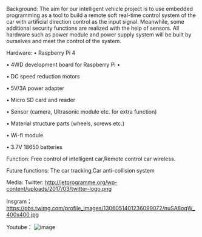 Background:
The aim for our intelligent vehicle project is to use embedded programming as a tool to build a remote soft real-time control system of the car with artificial direction control as the input signal. Meanwhile, some additional security functions are realized with the help of sensors. All hardware such as power module and power supply system will be built by ourselves and meet the control of the system.

Hardware:
• Raspberry Pi 4
 
• 4WD development board
  for Raspberry Pi •
 
• DC speed reduction motors
 
• 5V/3A power adapter
 
• Micro SD card and reader
 
• Sensor (camera, Ultrasonic module etc. for extra function)
 
• Material structure parts
(wheels, screws etc.)
 
• Wi-fi module
 
• 3.7V 18650 batteries

Function:
Free control of intelligent car,Remote control car wireless.

Future functions:
The car tracking,Car anti-collision system

Media:
Twitter:
http://jetprogramme.org/wp-content/uploads/2017/03/twitter-logo.png

Insgram；
https://pbs.twimg.com/profile_images/1306051401236099072/nuSA8oqW_400x400.jpg

Youtube：
![image](https://user-images.githubusercontent.com/98277076/163845303-1259edbe-0b9a-46bb-87b0-a9a8611d008d.png)

